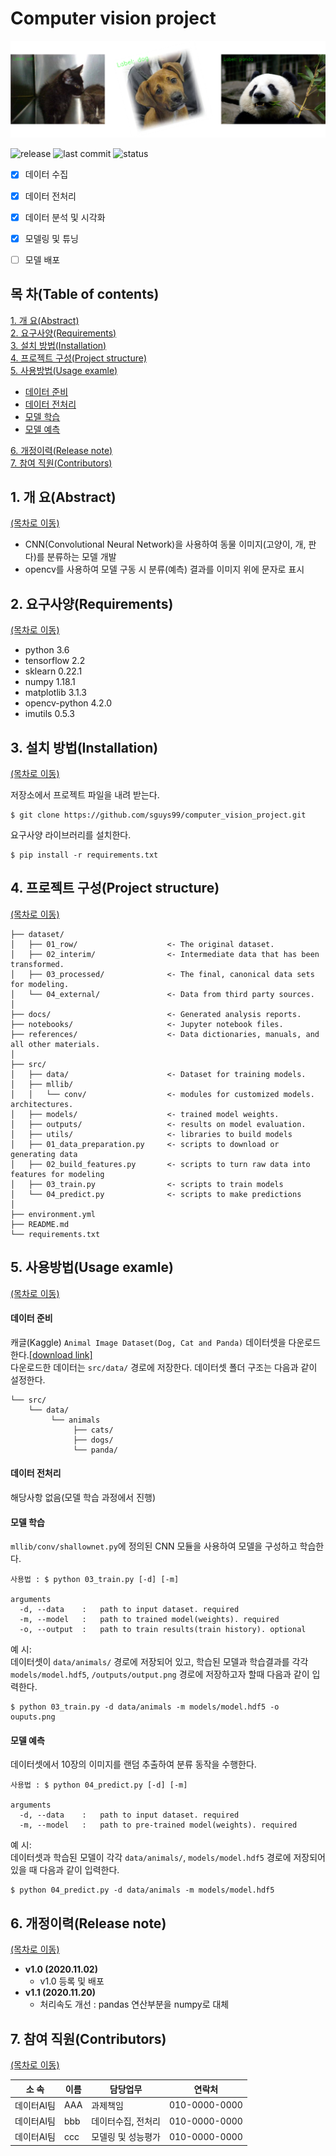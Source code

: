 # Computer vision project  
<!--배너이미지 추가 영역-->
![Banner](logo.png)

<!--뱃지 추가 영역-->
<!--버전--> <!--최종 수정일--> <!--진행현황(active/진행중, on-hold/중지, completed/완료-->
![release](https://img.shields.io/badge/release-v1.0-blue) ![last commit](https://img.shields.io/badge/last%20commit-20%2F11%2F03-yellowgreen) ![status](https://img.shields.io/badge/status-completed-lightgrey)

<!--과제 수행범위 추가영역-->
- [x] 데이터 수집
- [x] 데이터 전처리
- [x] 데이터 분석 및 시각화
- [x] 모델링 및 튜닝
- [ ] 모델 배포


## 목 차(Table of contents)  
[1. 개 요(Abstract)](#1-개-요abstract)  
[2. 요구사양(Requirements)](#2-요구사양requirements)  
[3. 설치 방법(Installation)](#3-설치-방법installation)  
[4. 프로젝트 구성(Project structure)](#4-프로젝트-구성project-structure)  
[5. 사용방법(Usage examle)](#5-사용방법usage-examle)  
  - [데이터 준비](#데이터-준비)  
  - [데이터 전처리](#데이터-전처리)  
  - [모델 학습](#모델-학습)  
  - [모델 예측](#모델-예측)  

[6. 개정이력(Release note)](#6-개정이력release-note)  
[7. 참여 직원(Contributors)](#7-참여-직원contributors)  


## 1. 개 요(Abstract)
[(목차로 이동)](#1-개-요abstract)  
- CNN(Convolutional Neural Network)을 사용하여 동물 이미지(고양이, 개, 판다)를 분류하는 모델 개발
- opencv를 사용하여 모델 구동 시 분류(예측) 결과를 이미지 위에 문자로 표시 


## 2. 요구사양(Requirements)
[(목차로 이동)](#1-개-요abstract)   

- python 3.6
- tensorflow 2.2
- sklearn 0.22.1
- numpy 1.18.1
- matplotlib 3.1.3
- opencv-python 4.2.0
- imutils 0.5.3

## 3. 설치 방법(Installation)
[(목차로 이동)](#1-개-요abstract)     

저장소에서 프로젝트 파일을 내려 받는다.
```
$ git clone https://github.com/sguys99/computer_vision_project.git
```
요구사양 라이브러리를 설치한다.
```
$ pip install -r requirements.txt
```
      
## 4. 프로젝트 구성(Project structure)
[(목차로 이동)](#1-개-요abstract)  

```
├── dataset/
│   ├── 01_row/                    <- The original dataset.
│   ├── 02_interim/                <- Intermediate data that has been transformed.
│   ├── 03_processed/              <- The final, canonical data sets for modeling.
│   └── 04_external/               <- Data from third party sources.
│
├── docs/                          <- Generated analysis reports.
├── notebooks/                     <- Jupyter notebook files.
├── references/                    <- Data dictionaries, manuals, and all other materials.
│
├── src/
│   ├── data/                      <- Dataset for training models.
│   ├── mllib/
│   │   └── conv/                  <- modules for customized models. architectures.
│   ├── models/                    <- trained model weights.
│   ├── outputs/                   <- results on model evaluation. 
│   ├── utils/                     <- libraries to build models
│   ├── 01_data_preparation.py     <- scripts to download or generating data
│   ├── 02_build_features.py       <- scripts to turn raw data into features for modeling
│   ├── 03_train.py                <- scripts to train models
│   └── 04_predict.py              <- scripts to make predictions
│
├── environment.yml
├── README.md
└── requirements.txt
```
  
## 5. 사용방법(Usage examle)
[(목차로 이동)](#1-개-요abstract)  

#### 데이터 준비  
캐글(Kaggle) `Animal Image Dataset(Dog, Cat and Panda)` 데이터셋을 다운로드한다.[[download link]](https://www.kaggle.com/ashishsaxena2209/animal-image-datasetdog-cat-and-panda)  
다운로드한 데이터는 `src/data/` 경로에 저장한다. 데이터셋 폴더 구조는 다음과 같이 설정한다.
```
└── src/
    └── data/
         └── animals
              ├── cats/
              ├── dogs/
              └── panda/
```

#### 데이터 전처리  
해당사항 없음(모델 학습 과정에서 진행)

#### 모델 학습  
`mllib/conv/shallownet.py`에 정의된 CNN 모듈을 사용하여 모델을 구성하고 학습한다.

```
사용법 : $ python 03_train.py [-d] [-m]

arguments 
  -d, --data    :   path to input dataset. required 
  -m, --model   :   path to trained model(weights). required
  -o, --output  :   path to train results(train history). optional
```

예 시:  
데이터셋이 `data/animals/` 경로에 저장되어 있고, 학습된 모델과 학습결과를 각각  `models/model.hdf5`, `/outputs/output.png` 경로에 저장하고자 할때 다음과 같이 입력한다.  

```
$ python 03_train.py -d data/animals -m models/model.hdf5 -o ouputs.png
```

#### 모델 예측  
데이터셋에서 10장의 이미지를 랜덤 추출하여 분류 동작을 수행한다. 

```
사용법 : $ python 04_predict.py [-d] [-m] 

arguments 
  -d, --data    :   path to input dataset. required 
  -m, --model   :   path to pre-trained model(weights). required
```

예 시:  
데이터셋과 학습된 모델이 각각 `data/animals/`, `models/model.hdf5` 경로에 저장되어 있을 때 다음과 같이 입력한다.  

```
$ python 04_predict.py -d data/animals -m models/model.hdf5
```

## 6. 개정이력(Release note)
[(목차로 이동)](#1-개-요abstract)  
- **v1.0 (2020.11.02)**
  - v1.0 등록 및 배포
- **v1.1 (2020.11.20)** 
  - 처리속도 개선 : pandas 연산부분을 numpy로 대체

## 7. 참여 직원(Contributors)
[(목차로 이동)](#1-개-요abstract)  

|소 속     |  이름    |  담당업무         |  연락처    |
|--------- |---------|------------------|------------|
|데이터AI팀 | AAA     | 과제책임         |010-0000-0000|
|데이터AI팀 | bbb     | 데이터수집, 전처리|010-0000-0000|
|데이터AI팀 | ccc     | 모델링 및 성능평가|010-0000-0000|

